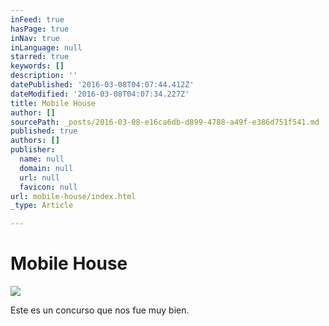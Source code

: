 ```yaml
---
inFeed: true
hasPage: true
inNav: true
inLanguage: null
starred: true
keywords: []
description: ''
datePublished: '2016-03-08T04:07:44.412Z'
dateModified: '2016-03-08T04:07:34.227Z'
title: Mobile House
author: []
sourcePath: _posts/2016-03-08-e16ca6db-d899-4788-a49f-e386d751f541.md
published: true
authors: []
publisher:
  name: null
  domain: null
  url: null
  favicon: null
url: mobile-house/index.html
_type: Article

---
```

# Mobile House
![](https://s3-us-west-2.amazonaws.com/the-grid-img/p/acc4faff72551ceeac1143c8bbf83434841391c4.jpg)

Este es un concurso que nos fue muy bien.